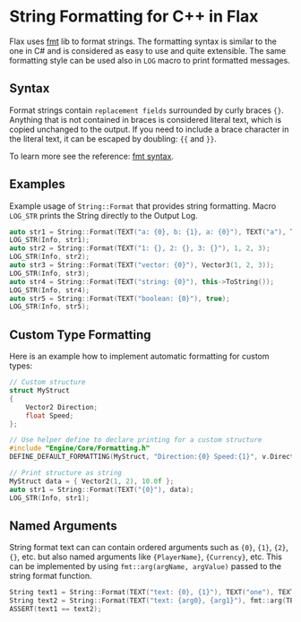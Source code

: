 # String Formatting for C\+\+ in Flax

Flax uses [fmt](https://fmt.dev/6.2.1/index.html) lib to format strings. The formatting syntax is similar to the one in C# and is considered as easy to use and quite extensible. The same formatting style can be used also in `LOG` macro to print formatted messages.

## Syntax

Format strings contain `replacement fields` surrounded by curly braces `{}`. Anything that is not contained in braces is considered literal text, which is copied unchanged to the output. If you need to include a brace character in the literal text, it can be escaped by doubling: `{{` and `}}`.

To learn more see the reference: [fmt syntax](https://fmt.dev/6.2.1/syntax.html).

## Examples

Example usage of `String::Format` that provides string formatting. Macro `LOG_STR` prints the String directly to the Output Log.

```cpp
auto str1 = String::Format(TEXT("a: {0}, b: {1}, a: {0}"), TEXT("a"), TEXT("b"));
LOG_STR(Info, str1);
auto str2 = String::Format(TEXT("1: {}, 2: {}, 3: {}"), 1, 2, 3);
LOG_STR(Info, str2);
auto str3 = String::Format(TEXT("vector: {0}"), Vector3(1, 2, 3));
LOG_STR(Info, str3);
auto str4 = String::Format(TEXT("string: {0}"), this->ToString());
LOG_STR(Info, str4);
auto str5 = String::Format(TEXT("boolean: {0}"), true);
LOG_STR(Info, str5);
```

## Custom Type Formatting

Here is an example how to implement automatic formatting for custom types:

```cpp
// Custom structure
struct MyStruct
{
	Vector2 Direction;
	float Speed;
};

// Use helper define to declare printing for a custom structure
#include "Engine/Core/Formatting.h"
DEFINE_DEFAULT_FORMATTING(MyStruct, "Direction:{0} Speed:{1}", v.Direction, v.Speed);

// Print structure as string
MyStruct data = { Vector2(1, 2), 10.0f };
auto str1 = String::Format(TEXT("{0}"), data);
LOG_STR(Info, str1);
```

## Named Arguments

String format text can can contain ordered arguments such as `{0}`, `{1}`, `{2}`, `{}`, etc. but also named arguments like `{PlayerName}`, `{Currency}`, etc. This can be implemented by using `fmt::arg(argName, argValue)` passed to the string format function.

```cpp
String text1 = String::Format(TEXT("text: {0}, {1}"), TEXT("one"), TEXT("two"));
String text2 = String::Format(TEXT("text: {arg0}, {arg1}"), fmt::arg(TEXT("arg0"), TEXT("one")), fmt::arg(TEXT("arg1"), TEXT("two")));
ASSERT(text1 == text2);
```
